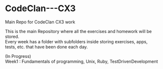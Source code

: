 # CodeClan---CX3
Main Repo for CodeClan CX3 work

This is the main Repository where all the exercises and homework will be stored.  
Every week has a folder with subfolders inside storing exercises, apps, tests, etc. that have been done each day.

(In Progress)  
Week1 : Fundamentals of programming, Unix, Ruby, TestDrivenDevelopment
